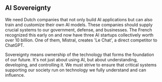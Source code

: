 
## **AI Sovereignty**

We need Dutch companies that not only build AI applications but can also train and customize their own AI models. These companies should supply crucial systems to our government, defense, and businesses. The French recognized this early on and now have three AI startups collectively worth over 10 billion. One of them, Mistral, creates 'Le Chat', a direct competitor to ChatGPT.

Sovereignty means ownership of the technology that forms the foundation of our future. It's not just about using AI, but about understanding, developing, and controlling it. We must strive to ensure that critical systems supporting our society run on technology we fully understand and can influence.
